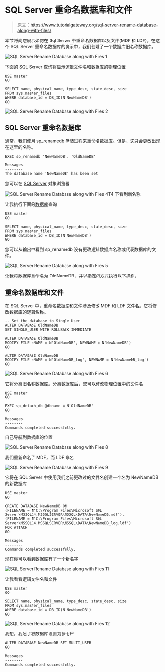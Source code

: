 # SQL Server 重命名数据库和文件

> 原文：<https://www.tutorialgateway.org/sql-server-rename-database-along-with-files/>

本节将向您展示如何在 Sql Server 中重命名数据库以及文件(MDF 和 LDF)。在这个 SQL Server 重命名数据库的演示中，我们创建了一个数据库旧名称数据库。

![SQL Server Rename Database along with Files 1](img/b85df05728c7fccfc2622b1b81d46cdb.png)

下面的 SQL Server 查询将显示逻辑文件名和数据库的物理位置

```
USE master
GO

SELECT name, physical_name, type_desc, state_desc, size 
FROM sys.master_files
WHERE database_id = DB_ID(N'NewNameDB')
GO
```

![SQL Server Rename Database along with Files 2](img/3f3f313b2007943d104d2aecbcdb4ba3.png)

## SQL Server 重命名数据库

通常，我们使用 sp_renamedb 存储过程来重命名数据库。但是，这只会更改出现在这里的名称。

```
EXEC sp_renamedb 'NewNameDB', 'OldNameDB'
```

```
Messages
--------
The database name 'NewNameDB' has been set.
```

您可以在 [SQL Server](https://www.tutorialgateway.org/sql/) 对象浏览器

![SQL Server Rename Database along with Files 4](img/816be758d2e35340d74f0295992388d9.png)T4 下看到新名称

让我执行下面的[数据库](https://www.tutorialgateway.org/how-to-create-database-in-sql-server/)查询

```
USE master
GO

SELECT name, physical_name, type_desc, state_desc, size 
FROM sys.master_files
WHERE database_id = DB_ID(N'NewNameDB')
GO
```

您可以从输出中看到 sp_renamedb 没有更改逻辑数据库名称或代表数据库的文件。

![SQL Server Rename Database along with Files 5](img/e43a278b10613fa965ff0f9411068fe2.png)

让我将数据库重命名为 OldNameDB，并以指定的方式执行以下操作。

## 重命名数据库和文件

在 SQL Server 中，重命名数据库和文件涉及修改 MDF 和 LDF 文件名。它将修改数据库的逻辑名称。

```
-- Set the database to Single User
ALTER DATABASE OldNameDB 
SET SINGLE_USER WITH ROLLBACK IMMEDIATE

ALTER DATABASE OldNameDB 
MODIFY FILE (NAME = N'OldNameDB', NEWNAME = N'NewNameDB')
GO

ALTER DATABASE OldNameDB 
MODIFY FILE (NAME = N'OldNameDB_log', NEWNAME = N'NewNameDB_log')
GO
```

![SQL Server Rename Database along with Files 6](img/259d3336db5aa81524782b483813520c.png)

它将分离旧名称数据库。分离数据库后，您可以修改物理位置中的文件名

```
USE master
GO

EXEC sp_detach_db @dbname = N'OldNameDB'
GO
```

```
Messages
--------
Commands completed successfully.
```

自己导航到数据库的位置

![SQL Server Rename Database along with Files 8](img/7f0e175f02ba21f7f9b87f7c5773f189.png)

我们重新命名了 MDF，而 LDF 命名

![SQL Server Rename Database along with Files 9](img/21e346ea2f44888921f484f6b5d25b6d.png)

它将在 SQL Server 中使用我们之前更改过的文件名创建一个名为 NewNameDB 的新数据库

```
USE master
GO

CREATE DATABASE NewNameDB ON
(FILENAME = N'C:\Program Files\Microsoft SQL Server\MSSQL14.MSSQLSERVER\MSSQL\DATA\NewNameDB.mdf'),
(FILENAME = N'C:\Program Files\Microsoft SQL Server\MSSQL14.MSSQLSERVER\MSSQL\DATA\NewNameDB_log.ldf') 
FOR ATTACH
GO
```

```
Messages
--------
Commands completed successfully.
```

现在你可以看到数据库有了一个新名字

![SQL Server Rename Database along with Files 11](img/81e91f0da630342ae2e71666a8858c6a.png)

让我看看逻辑文件名和文件

```
USE master
GO

SELECT name, physical_name, type_desc, state_desc, size 
FROM sys.master_files
WHERE database_id = DB_ID(N'NewNameDB')
GO
```

![SQL Server Rename Database along with Files 12](img/b6109eb76d94171562670283249a2420.png)

我想，我忘了将数据库设置为多用户

```
ALTER DATABASE NewNameDB SET MULTI_USER
GO
```

```
Messages
--------
Commands completed successfully.
```